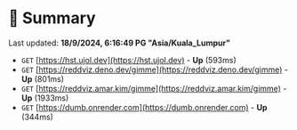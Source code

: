 # 📖 Summary
Last updated: **18/9/2024, 6:16:49 PG "Asia/Kuala_Lumpur"**

- `GET` [https://hst.ujol.dev](https://hst.ujol.dev) - **Up** (593ms)
- `GET` [https://reddviz.deno.dev/gimme](https://reddviz.deno.dev/gimme) - **Up** (801ms)
- `GET` [https://reddviz.amar.kim/gimme](https://reddviz.amar.kim/gimme) - **Up** (1933ms)
- `GET` [https://dumb.onrender.com](https://dumb.onrender.com) - **Up** (344ms)
